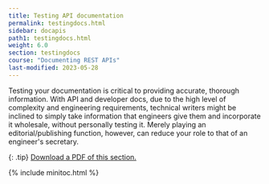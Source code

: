 ```yaml
---
title: Testing API documentation
permalink: testingdocs.html
sidebar: docapis
path1: testingdocs.html
weight: 6.0
section: testingdocs
course: "Documenting REST APIs"
last-modified: 2023-05-28
---
```


Testing your documentation is critical to providing accurate, thorough information. With API and developer docs, due to the high level of complexity and engineering requirements, technical writers might be inclined to simply take information that engineers give them and incorporate it wholesale, without personally testing it. Merely playing an editorial/publishing function, however, can reduce your role to that of an engineer's secretary.

{: .tip}
<a class="noCrossRef" href="https://s3.us-west-1.wasabisys.com/learnapidoc-outputs/docapis_six.pdf"><i class="fa fa-file-pdf-o"></i> Download a PDF of this section.</a>

{% include minitoc.html %}
